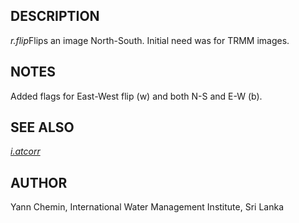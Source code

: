 ## DESCRIPTION

*r.flip*Flips an image North-South. Initial need was for TRMM images.

## NOTES

Added flags for East-West flip (w) and both N-S and E-W (b).

## SEE ALSO

*[i.atcorr](https://grass.osgeo.org/grass-stable/manuals/i.atcorr.html)*

## AUTHOR

Yann Chemin, International Water Management Institute, Sri Lanka
